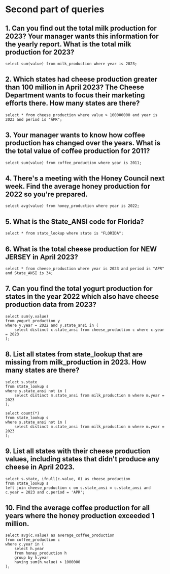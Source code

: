 # Second part of queries

## 1. Can you find out the total milk production for 2023? Your manager wants this information for the yearly report. What is the total milk production for 2023?
```
select sum(value) from milk_production where year is 2023;
```

## 2. Which states had cheese production greater than 100 million in April 2023? The Cheese Department wants to focus their marketing efforts there. How many states are there?
```
select * from cheese_production where value > 100000000 and year is 2023 and period is "APR";
```

## 3. Your manager wants to know how coffee production has changed over the years. What is the total value of coffee production for 2011?
```
select sum(value) from coffee_production where year is 2011;
```

## 4. There's a meeting with the Honey Council next week. Find the average honey production for 2022 so you're prepared.
```
select avg(value) from honey_production where year is 2022;
```

## 5. What is the State_ANSI code for Florida?
```
select * from state_lookup where state is "FLORIDA";
```

## 6. What is the total cheese production for NEW JERSEY in April 2023?
```
select * from cheese_production where year is 2023 and period is "APR" and State_ANSI is 34;
```

## 7. Can you find the total yogurt production for states in the year 2022 which also have cheese production data from 2023?
```
select sum(y.value)
from yogurt_production y
where y.year = 2022 and y.state_ansi in (
    select distinct c.state_ansi from cheese_production c where c.year = 2023
);
```

## 8. List all states from state_lookup that are missing from milk_production in 2023. How many states are there?
```
select s.state
from state_lookup s
where s.state_ansi not in (
    select distinct m.state_ansi from milk_production m where m.year = 2023
);
```

```
select count(*)
from state_lookup s
where s.state_ansi not in (
    select distinct m.state_ansi from milk_production m where m.year = 2023
);
```

## 9. List all states with their cheese production values, including states that didn't produce any cheese in April 2023.
```
select s.state, ifnull(c.value, 0) as cheese_production
from state_lookup s
left join cheese_production c on s.state_ansi = c.state_ansi and c.year = 2023 and c.period = 'APR';
```

## 10. Find the average coffee production for all years where the honey production exceeded 1 million.
```
select avg(c.value) as average_coffee_production
from coffee_production c
where c.year in (
    select h.year
    from honey_production h
    group by h.year
    having sum(h.value) > 1000000
);
```
